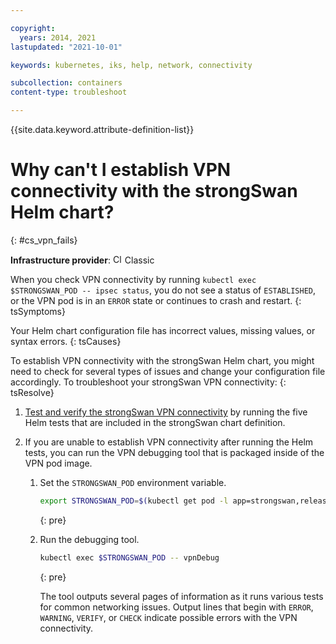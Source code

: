 ```yaml
---

copyright: 
  years: 2014, 2021
lastupdated: "2021-10-01"

keywords: kubernetes, iks, help, network, connectivity

subcollection: containers
content-type: troubleshoot

---
```





{{site.data.keyword.attribute-definition-list}}



# Why can't I establish VPN connectivity with the strongSwan Helm chart?
{: #cs_vpn_fails}

**Infrastructure provider**: <img src="images/icon-classic.png" alt="Classic infrastructure provider icon" width="15" style="width:15px; border-style: none"/> Classic


When you check VPN connectivity by running `kubectl exec $STRONGSWAN_POD -- ipsec status`, you do not see a status of `ESTABLISHED`, or the VPN pod is in an `ERROR` state or continues to crash and restart.
{: tsSymptoms}


Your Helm chart configuration file has incorrect values, missing values, or syntax errors.
{: tsCauses}


To establish VPN connectivity with the strongSwan Helm chart, you might need to check for several types of issues and change your configuration file accordingly. To troubleshoot your strongSwan VPN connectivity:
{: tsResolve}

1. [Test and verify the strongSwan VPN connectivity](/docs/containers?topic=containers-vpn#vpn_test) by running the five Helm tests that are included in the strongSwan chart definition.

2. If you are unable to establish VPN connectivity after running the Helm tests, you can run the VPN debugging tool that is packaged inside of the VPN pod image.

    1. Set the `STRONGSWAN_POD` environment variable.
        ```sh
        export STRONGSWAN_POD=$(kubectl get pod -l app=strongswan,release=vpn -o jsonpath='{ .items[0].metadata.name }')
        ```
        {: pre}

    2. Run the debugging tool.
        ```sh
        kubectl exec $STRONGSWAN_POD -- vpnDebug
        ```
        {: pre}

        The tool outputs several pages of information as it runs various tests for common networking issues. Output lines that begin with `ERROR`, `WARNING`, `VERIFY`, or `CHECK` indicate possible errors with the VPN connectivity.




